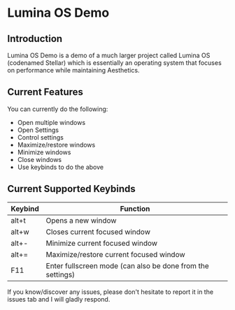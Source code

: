 # Lumina OS Demo

## Introduction
Lumina OS Demo is a demo of a much larger project called Lumina OS (codenamed Stellar) which is essentially an operating system that focuses on performance while maintaining Aesthetics. 

## Current Features
You can currently do the following: 
 - Open multiple windows
 - Open Settings
 - Control settings
 - Maximize/restore windows
 - Minimize windows
 - Close windows
 - Use keybinds to do the above

## Current Supported Keybinds
| Keybind | Function |
| --- | --- |
| alt+t | Opens a new window |
| alt+w | Closes current focused window |
| alt+- | Minimize current focused window |
| alt+= | Maximize/restore current focused window |
| F11 | Enter fullscreen mode (can also be done from the settings) |

If you know/discover any issues, please don't hesitate to report it in the issues tab and I will gladly respond. 